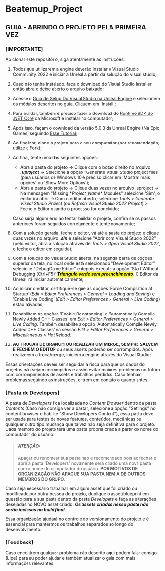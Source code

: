# Beatemup_Project

## GUIA - ABRINDO O PROJETO PELA PRIMEIRA VEZ

### **\[IMPORTANTE\]**

Ao clonar este repositório, siga atentamente as instruções:

1. Todos que utilizarem a engine deverão instalar o Visual Studio Community 2022 e iniciar a Unreal a partir da solução do visual studio;

2. Caso não tenha instalado, faça o download do [Visual Studio Installer](https://visualstudio.microsoft.com/pt-br/downloads/) então abra e deixe aberto o arquivo baixado;

3. Acesse o [Guia de Setup Do Visual Studio na Unreal Engine](https://docs.unrealengine.com/5.1/en-US/setting-up-visual-studio-development-environment-for-cplusplus-projects-in-unreal-engine/#:~:text=the%20code%20base.-,New%20Visual%20Studio%20Installation,Unreal%20Engine%20installer,-Recommended%20Settings) e selecionem os módulos descritos no guia. Cliquem em 'Install';

4. Para buildar, também é preciso fazer o download do [Runtime SDK do .NET Core](https://dotnet.microsoft.com/pt-br/download/dotnet/thank-you/runtime-3.1.32-windows-x64-installer) da Microsoft e instalar no computador;

5. Após isso, façam o download da versão 5.0.3 da Unreal Engine \(Na Epic Games\) seguindo [Esse Tutorial](https://youtu.be/9feSxyc-i78?si=v9x9QEuZo8Qg0sxX);

6. Ao finalizar, clone o projeto para o seu computador \(por recomendação, utilize o [Fork](https://git-fork.com)\);

7. Ao final, tente uma das seguintes opções:

    - Abra a pasta do projeto -> Clique com o botão direito no arquivo ***.uproject*** -> Selecione a opção "Generate Visual Studio project files \(para usúarios de Windows 10 é preciso clicar em 'Mostrar mais opções' ou 'Show More Options'\);
    - Abra a pasta do projeto -> Clique duas vezes no arquivo .uproject -> Na mensagem "Missing \**Project_Name*\* Modules" selecione 'Sim', o editor irá abrir -> Com o editor aberto, selecione *Tools > Generate Visual Studio Project* \(ou *Refresh Visual Studio 2022 Project*\) > Feche o Editor quando o processo for concluído;

   Caso surja algum erro ao tentar buildar o projeto, confira se os passos anteriores foram seguidos corretamente e tente novamente;

8. Com a solução gerada, feche o editor, vá até a pasta do projeto e clique duas vezes no arquivo ***.sln*** e selecione "Abrir com Visual Studio 2022" \(pelo editor, abra a solução através de *Tools > Open Visual Studio 2022*, e feche o editor em seguida\);

9. Com a solução do Visual Studio aberta, na segunda barra de opções superior da tela, no local onde está selecionado "Development Editor" selecione "DebugGame Editor" e depois execute a opção 'Start Without Debugging (Ctrl+F5)' <mark>***Triangulo verde sem preenchimento***</mark>. O Editor da Unreal irá iniciar automáticamente;

10. Ao iniciar o editor, certifique-se que as opções 'Force Compilation at Startup' (*Edit > Editor Preferences > General > Loading and Saving*) e 'Enable Live Coding' (*Edit > Editor Preferences > General > Live Coding*) estão ativadas;

11. Desabilitem as opções 'Enable Reinstancing' e 'Automatically Compile Newly Added C++ Classes' em *Edit > Editor Preferences > General > Live Coding*. Também desabilite a opção 'Automatically Compile Newly Added C++ Classes' na sessão *Edit > Editor Preferences > General > Miscellaneous > Hot Reload*.

12. **AO TROCAR DE BRANCH OU REALIZAR UM MERGE, SEMPRE SALVEM E FECHEM O EDITOR** ou seus assets poderão ser corrompidos. Após realizerem a troca/merge, iniciem a engine através do Visual Studio;

Essas orientações devem ser seguidas a risca para que os dados do projetos não sejam corrompidos e assim evitar maiores problemas no futuro com corrompimentos de assets e trabalhos perdidos. Caso tenham problemas seguindo as instruções, entrem em contato o quanto antes.

### **\[Pasta de Developers\]**

A pasta de *Developers* fica localizada no *Content Browser* dentro da pasta *Contents* (Caso não consiga ver a pastar, selecione a opção "Settings" no content browser e habilite "Show Developers Content"), essa pasta deve ser usada para testes de novas features, conteúdos, mecânicas ou qualquer outro tipo mudança que talvez não seja definitiva para o projeto. Cada membro do projeto terá uma pasta própria criada a partir do nome do computador do usuário.

> ##### ATENÇÃO:
>
> Apagar ou renomear sua pasta não é recomendado pois ao fechar e abrir a pasta 'Developers' novamente será criado uma nova pasta com o nome do computador do usuário. **POR MOTIVOS DE ORGANIZAÇÃO NÃO APAGUE SUA PASTA NEM A DE OUTROS MEMBROS DO GRUPO**. 

Caso seja necessário trabalhar em algum asset que foi criado ou modificado por outra pessoa do projeto, duplique o asset/blueprint em questão para a sua pasta dentro da pasta *Developers* e faça as alterações desejadas no NOVO asset criado. ***Os assets criados nessa pasta não serão inclusos na build final***.

Essa organização ajudará no controle do versionamento do projeto e é essencial para mantermos os trabalhos separados ao longo do desenvolvimento.

### **\[Feedback\]**

Caso encontrem qualquer problema não descrito aqui podem falar comigo (Lipe) para eu poder ajudar e também atualizar o guia com mais informações relevantes.

